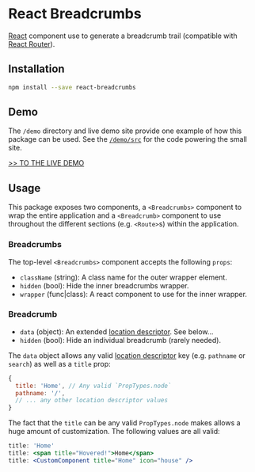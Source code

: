 # React Breadcrumbs

[React][1] component use to generate a breadcrumb trail (compatible with 
[React Router][2]).


## Installation

```sh
npm install --save react-breadcrumbs
```


## Demo

The `/demo` directory and live demo site provide one example of how this 
package can be used. See the [`/demo/src`][3] for the code powering the
small site.

[>> TO THE LIVE DEMO][4]


## Usage

This package exposes two components, a `<Breadcrumbs>` component to wrap
the entire application and a `<Breadcrumb>` component to use throughout
the different sections (e.g. `<Route>`s) within the application.

### Breadcrumbs

The top-level `<Breadcrumbs>` component accepts the following `props`:

- `className` (string): A class name for the outer wrapper element.
- `hidden` (bool): Hide the inner breadcrumbs wrapper.
- `wrapper` (func|class): A react component to use for the inner wrapper.

### Breadcrumb

- `data` (object): An extended [location descriptor][5]. See below...
- `hidden` (bool): Hide an individual breadcrumb (rarely needed).

The `data` object allows any valid [location descriptor][5] key (e.g. 
`pathname` or `search`) as well as a `title` prop:

``` js
{
  title: 'Home', // Any valid `PropTypes.node`
  pathname: '/',
  // ... any other location descriptor values
}
```

The fact that the `title` can be any valid `PropTypes.node` makes allows
a huge amount of customization. The following values are all valid:

``` jsx
title: 'Home'
title: <span title="Hovered!">Home</span>
title: <CustomComponent title="Home" icon="house" />
```


[1]: https://facebook.github.io/react
[2]: https://github.com/rackt/react-router
[3]: https://github.com/svenanders/react-breadcrumbs/tree/master/demo/src
[4]: http://breadcrumbs.surge.sh/index.html
[5]: https://github.com/ReactTraining/react-router/blob/master/packages/react-router/docs/api/location.md